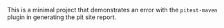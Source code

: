 This is a minimal project that demonstrates an error with the `pitest-maven` plugin in generating the pit site report.
